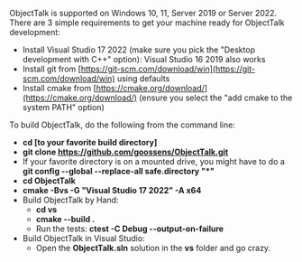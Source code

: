 ObjectTalk is supported on Windows 10, 11, Server 2019
or Server 2022. There are 3 simple requirements
to get your machine ready for ObjectTalk development:

* Install Visual Studio 17 2022 (make sure you pick the "Desktop development with C++" option): Visual Studio 16 2019 also works
* Install git from [https://git-scm.com/download/win](https://git-scm.com/download/win) using defaults
* Install cmake from [https://cmake.org/download/](https://cmake.org/download/) (ensure you select  the "add cmake to the system PATH" option)

To build ObjectTalk, do the following from the command line:

* **cd [to your favorite build directory]**
* **git clone https://github.com/goossens/ObjectTalk.git**
* If your favorite directory is on a mounted drive, you might have to do a **git config --global --replace-all safe.directory "*"**
* **cd ObjectTalk**
* **cmake -Bvs -G "Visual Studio 17 2022" -A x64**
* Build ObjectTalk by Hand:
	* **cd vs**
	* **cmake --build .**
	* Run the tests: **ctest -C Debug --output-on-failure**
* Build ObjectTalk in Visual Studio:
	* Open the **ObjectTalk.sln** solution in the **vs** folder and go crazy.
